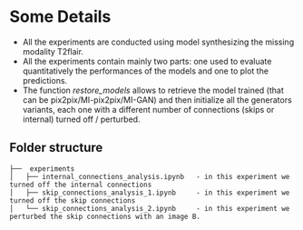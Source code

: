 
# Some Details

- All the experiments are conducted using model synthesizing the missing modality T2flair.
- All the experiments contain mainly two parts: one used to evaluate quantitatively the performances of the models and one to plot the predictions.
- The function *restore_models* allows to retrieve the model trained (that can be pix2pix/MI-pix2pix/MI-GAN) and then initialize all the generators variants, each one with a different number of connections (skips or internal) turned off / perturbed.

Folder structure
--------------

```
├──  experiments               
│   ├── internal_connections_analysis.ipynb   - in this experiment we turned off the internal connections
│   ├── skip_connections_analysis_1.ipynb     - in this experiment we turned off the skip connections
│   └── skip_connections_analysis_2.ipynb     - in this experiment we perturbed the skip connections with an image B.

```
